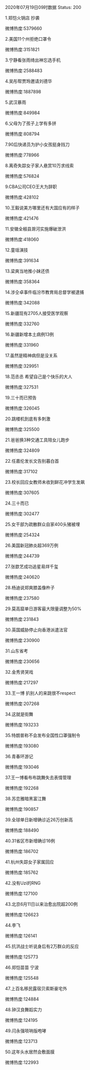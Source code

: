 2020年07月19日09时数据
Status: 200

1.郑恺火锅店 抄袭

微博热度:5379660

2.美国11个州拒绝口罩令

微博热度:3151821

3.宁静看张雨绮出神忘选手机

微博热度:2588483

4.吴彤帮贾玲邀请刘德华

微博热度:1887898

5.武汉暴雨

微博热度:849984

6.父母为了孩子上学有多拼

微博热度:808794

7.90后快递员为护小女孩挺身挡刀

微博热度:778966

8.离奇失踪女子家人悬赏10万求线索

微博热度:576824

9.CBA公司CEO王大为辞职

微博热度:428102

10.王毅说美方哪里还有大国应有的样子

微博热度:421476

11.安徽全椒县滁河实施爆破泄洪

微博热度:418060

12.童瑶演技

微博热度:391634

13.梁爽当地推小妹还债

微博热度:358364

14.涉仝卓事件临汾市教育局总督学被逮捕

微博热度:342088

15.新疆现有2705人接受医学观察

微博热度:332760

16.新疆新增本土病例13例

微博热度:331960

17.虽然是精神病但是没关系

微博热度:329951

18.范丞丞 希望自己是个快乐的大人

微博热度:327531

19.三十而已预告

微博热度:326045

20.跳楼机到底有多刺激

微博热度:325500

21.爸爸换3种交通工具陪女儿跑步

微博热度:324809

22.任嘉伦发长文告别暮白首

微博热度:317102

23.校长回应女教师未收到鲜花冲学生发飙

微博热度:307605

24.三十而已

微博热度:302477

25.女干部为疏散群众自家400头猪被埋

微博热度:254324

26.美国新冠肺炎超369万例

微博热度:244739

27.张歆艺成功追星易烊千玺

微博热度:240620

28.杨迪说郑爽膝盖像杵子

微博热度:237580

29.莫高窟单日游客最大限量调整为50%

微博热度:231843

30.英国威胁停止向香港派遣法官

微博热度:230900

31.山东省考

微博热度:230656

32.金秀贤哭戏

微博热度:217297

33.王一博 扒别人的来跳很不respect

微博热度:207268

34.这就是街舞

微博热度:193233

35.特朗普称不会发布全国性口罩强制令

微博热度:193080

36.青春环游记

微博热度:193046

37.王一博看布布跳舞失去表情管理

微博热度:192268

38.苏恋雅暗黑富江舞

微博热度:190857

39.全球单日新增确诊近26万创新高

微博热度:188490

40.31省区市新增确诊16例

微博热度:186702

41.杭州失踪女子家属回应

微博热度:185762

42.没有Uzi的RNG

微博热度:127100

43.北京6月11日以来治愈出院超200例

微博热度:126623

44.李飞

微博热度:126141

45.抗洪战士听说身后有2万群众的反应

微博热度:125773

46.郑恺苗苗 宁波

微博热度:125548

47.上百名移民露宿贝索斯豪宅外

微博热度:124884

48.钟汉良舞蹈实力

微博热度:124195

49.闫永强唢呐版咆哮

微博热度:123713

50.这年头水居然会敷面膜

微博热度:122993

